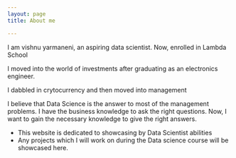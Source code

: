 ```yaml
---
layout: page
title: About me

---
```


  I am vishnu yarmaneni, an aspiring data scientist. Now, enrolled in Lambda School
  
  I moved into the world of investments after graduating as an electronics engineer.
  
  I dabbled in crytocurrency and then moved into management
  
  I believe that Data Science is the answer to most of the management problems. I have the business knowledge to ask the right questions. Now, I want to gain the necessary knowledge to give the right answers.

- This website is dedicated to showcasing by Data Scientist abilities
- Any projects which I will work on during the Data science course will be showcased here.



